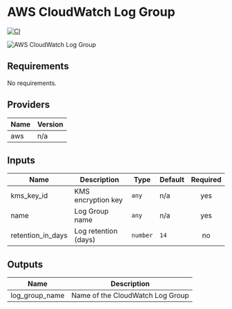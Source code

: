 # AWS CloudWatch Log Group

[![CI](https://github.com/figurate/terraform-aws-cloudwatch-log-group/actions/workflows/main.yml/badge.svg)](https://github.com/figurate/terraform-aws-cloudwatch-log-group/actions/workflows/main.yml)

![AWS CloudWatch Log Group](terraform\_aws-cloudwatch-log-group.png)

## Requirements

No requirements.

## Providers

| Name | Version |
|------|---------|
| aws | n/a |

## Inputs

| Name | Description | Type | Default | Required |
|------|-------------|------|---------|:--------:|
| kms\_key\_id | KMS encryption key | `any` | n/a | yes |
| name | Log Group name | `any` | n/a | yes |
| retention\_in\_days | Log retention (days) | `number` | `14` | no |

## Outputs

| Name | Description |
|------|-------------|
| log\_group\_name | Name of the CloudWatch Log Group |

